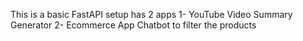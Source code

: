 This is a basic FastAPI setup has 2 apps
1- YouTube Video Summary Generator
2- Ecommerce App Chatbot to filter the products
